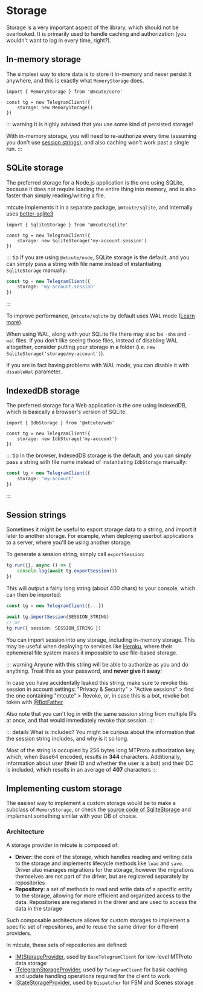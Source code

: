 # Storage

Storage is a very important aspect of the library,
which should not be overlooked. It is primarily used to
handle caching and authorization (you wouldn't want to
log in every time, right?).

## In-memory storage

The simplest way to store data is to store it in-memory
and never persist it anywhere, and this is exactly
what `MemoryStorage` does.

```ts{4}
import { MemoryStorage } from '@mcute/core'

const tg = new TelegramClient({
    storage: new MemoryStorage()
})
```

::: warning
It is highly advised that you use some kind of persisted storage!

With in-memory storage, you will need to re-authorize every time
(assuming you don't use [session strings](#session-strings)),
and also caching won't work past a single run.
:::

## SQLite storage

The preferred storage for a Node.js application is the one using SQLite,
because it does not require loading the entire thing into memory, and
is also faster than simply reading/writing a file.

mtcute implements it in a separate package, `@mtcute/sqlite`, and internally
uses [better-sqlite3](https://www.npmjs.com/package/better-sqlite3)

```ts{4}
import { SqliteStorage } from '@mcute/sqlite'

const tg = new TelegramClient({
    storage: new SqliteStorage('my-account.session')
})
```

::: tip
If you are using `@mtcute/node`, SQLite storage is the default,
and you can simply pass a string with file name instead
of instantiating `SqliteStorage` manually:

```ts
const tg = new TelegramClient({
    storage: 'my-account.session'
})
```
:::

To improve performance, `@mtcute/sqlite` by default uses
WAL mode ([Learn more](https://github.com/JoshuaWise/better-sqlite3/blob/master/docs/performance.md)).

When using WAL, along with your SQLite file there may also
be `-shm` and `-wal` files. If you don't like seeing those files,
instead of disabling WAL altogether, consider putting your storage in a folder
(i.e. `new SqliteStorage('storage/my-account')`).

If you are in fact having problems with WAL mode, you can disable it
with `disableWal` parameter.


## IndexedDB storage

The preferred storage for a Web application is the one using IndexedDB,
which is basically a browser's version of SQLite.

```ts{4}
import { IdbStorage } from '@mtcute/web'

const tg = new TelegramClient({
    storage: new IdbStorage('my-account')
})
```

::: tip
In the browser, IndexedDB storage is the default,
and you can simply pass a string with file name instead
of instantiating `IdbStorage` manually:

```ts
const tg = new TelegramClient({
    storage: 'my-account'
})
```
:::


## Session strings

Sometimes it might be useful to export storage data to a string, and
import it later to another storage. For example, when deploying userbot
applications to a server, where you'll be using another storage.

To generate a session string, simply call `exportSession`:

```ts
tg.run({}, async () => {
    console.log(await tg.exportSession())
})
```

This will output a fairly long string (about 400 chars) to your console,
which can then be imported:

```ts
const tg = new TelegramClient({...})

await tg.importSession(SESSION_STRING)
// or
tg.run({ session: SESSION_STRING })
```

You can import session into any storage, including in-memory storage.
This may be useful when deploying to services like [Heroku](https://www.heroku.com),
where their ephemeral file system makes it impossible to use file-based storage.

::: warning
Anyone with this string will be able to authorize as you and do anything.
Treat this as your password, and **never give it away**!

In case you have accidentally leaked this string, make sure to revoke
this session in account settings: "Privacy & Security" > "Active sessions" >
find the one containing "mtcute" > Revoke, or, in case this is a bot,
revoke bot token with [@BotFather](https://t.me/botfather)

Also note that you can't log in with the same session
string from multiple IPs at once, and that would immediately
revoke that session.
:::

::: details What is included?
You might be curious about the information that the session
string includes, and why is it so long.

Most of the string is occupied by 256 bytes long
MTProto authorization key, which, when Base64 encoded,
results in **344** characters. Additionally, information
about user (their ID and whether the user is a bot) and their DC
is included, which results in an average of **407** characters
:::

## Implementing custom storage

The easiest way to implement a custom storage would be to make a subclass of `MemoryStorage`,
or check the [source code of SqliteStorage](https://github.com/mtcute/mtcute/blob/master/packages/sqlite/src/index.ts)
and implement something similar with your DB of choice.

### Architecture

A storage provider in mtcute is composed of:
- **Driver**: the core of the storage, which handles reading and writing data to the storage and implements
  lifecycle methods like `load` and `save`. Driver also manages migrations for the storage, however the migrations 
  themselves are not part of the driver, but are registered separately by repositories
- **Repository**: a set of methods to read and write data of a specific entity to the storage, allowing for
  more efficient and organized access to the data. Repositories are registered in the driver and are used to
  access the data in the storage

Such composable architecture allows for custom storages to implement a specific set of repositories,
and to reuse the same driver for different providers.

In mtcute, these sets of repositories are defined:
- [IMtStorageProvider](https://ref.mtcute.dev/types/_mtcute_core.index.IMtStorageProvider.html), used by `BaseTelegramClient` for low-level
  MTProto data storage
- [ITelegramStorageProvider](https://ref.mtcute.dev/interfaces/_mtcute_core.index.ITelegramStorageProvider.html), used by `TelegramClient` for basic caching
  and update handling operations required for the client to work
- [IStateStorageProvider](https://ref.mtcute.dev/types/_mtcute_dispatcher.IStateStorageProvider.html), used by `Dispatcher` for FSM and Scenes storage
